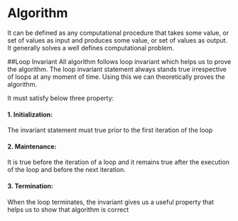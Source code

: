 # Algorithm

It can be defined as any computational procedure that takes some value, or set of values as input and produces some value,
or set of values as output. It generally solves a well defines computational problem.


##Loop Invariant
All algorithm follows loop invariant which helps us to prove the algorithm.
The loop invariant statement always stands true irrespective of loops at any moment of time.
Using this we can theoretically proves the algorithm.

It must satisfy below three property:

#### 1. Initialization:
The invariant statement must true prior to the first iteration of the loop

#### 2. Maintenance:
It is true before the iteration of a loop and it remains true after the execution of the loop and
before the next iteration. 

#### 3. Termination: 
When the loop terminates, the invariant gives us a useful property that helps us to show that algorithm
is correct